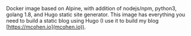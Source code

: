 Docker image based on Alpine, with addition of nodejs/npm, python3, golang 1.8,
and Hugo static site generator. This image has everything you need to build
a static blog using Hugo (I use it to build my blog [https://mcohen.io](mcohen.io)).
